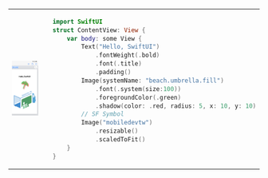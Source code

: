 <table>
  <tr>
    <td>     
<img style="width:200px" src="https://raw.githubusercontent.com/ncudemo/web-test-20230923/main/hw1.png">
</td>
<td style="width:200px">

```swift
  import SwiftUI
  struct ContentView: View {
      var body: some View {
          Text("Hello, SwiftUI")
              .fontWeight(.bold)
              .font(.title)
              .padding()
          Image(systemName: "beach.umbrella.fill")
              .font(.system(size:100))
              .foregroundColor(.green)
              .shadow(color: .red, radius: 5, x: 10, y: 10)
          // SF Symbol
          Image("mobiledevtw")
              .resizable()
              .scaledToFit()
      }
  }

```
</td></tr>
</table>




